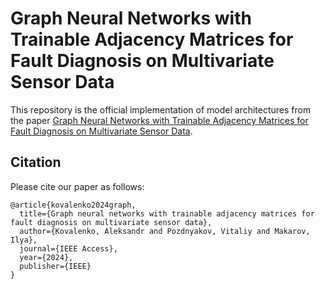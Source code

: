 # Graph Neural Networks with Trainable Adjacency Matrices for Fault Diagnosis on Multivariate Sensor Data

This repository is the official implementation of model architectures from the paper [Graph Neural Networks with Trainable Adjacency Matrices for Fault Diagnosis on Multivariate Sensor Data](https://doi.org/10.1109/ACCESS.2024.3481331).

## Citation

Please cite our paper as follows:

```
@article{kovalenko2024graph,
  title={Graph neural networks with trainable adjacency matrices for fault diagnosis on multivariate sensor data},
  author={Kovalenko, Aleksandr and Pozdnyakov, Vitaliy and Makarov, Ilya},
  journal={IEEE Access},
  year={2024},
  publisher={IEEE}
}
```
